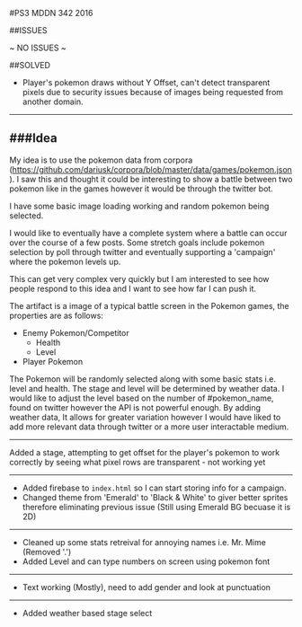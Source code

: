 #PS3 MDDN 342 2016

##ISSUES

~ NO ISSUES ~

##SOLVED

- Player's pokemon draws without Y Offset, can't detect transparent pixels due
  to security issues because of images being requested from another domain.


-----
###Idea
-----

My idea is to use the pokemon data from corpora (https://github.com/dariusk/corpora/blob/master/data/games/pokemon.json).
I saw this and thought it could be interesting to show a battle between two pokemon
like in the games however it would be through the twitter bot.

I have some basic image loading working and random pokemon being selected.

I would like to eventually have a complete system where a battle can occur over
the course of a few posts. Some stretch goals include pokemon selection by poll
through twitter and eventually supporting a 'campaign' where the pokemon levels up.

This can get very complex very quickly but I am interested to see how people respond
to this idea and I want to see how far I can push it.

The artifact is a image of a typical battle screen in the Pokemon games, the properties
are as follows:
- Enemy Pokemon/Competitor
  - Health
  - Level
- Player Pokemon

The Pokemon will be randomly selected along with some basic stats i.e. level and health.
The stage and level will be determined by weather data. I would like to adjust the level
based on the number of #pokemon_name, found on twitter however the API is not powerful enough.
By adding weather data, It allows for greater variation however I would have liked to add more
relevant data through twitter or a more user interactable medium.

-----

Added a stage, attempting to get offset for the player's pokemon to work correctly
by seeing what pixel rows are transparent - not working yet

-----

- Added firebase to `index.html` so I can start storing info for a campaign.
- Changed theme from 'Emerald' to 'Black & White' to giver better sprites therefore eliminating previous issue (Still using Emerald BG becuase it is 2D)

-----

- Cleaned up some stats retreival for annoying names i.e. Mr. Mime (Removed '.')
- Added Level and can type numbers on screen using pokemon font

-----

- Text working (Mostly), need to add gender and look at punctuation

-----

- Added weather based stage select
